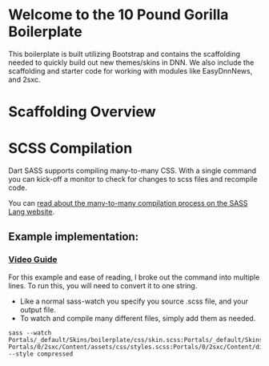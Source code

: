 # Welcome to the 10 Pound Gorilla Boilerplate

This boilerplate is built utilizing Bootstrap and contains the scaffolding needed to quickly build out new themes/skins in DNN. We also include the scaffolding and starter code for working with modules like EasyDnnNews, and 2sxc.

# Scaffolding Overview


# SCSS Compilation
Dart SASS supports compiling many-to-many CSS. With a single command you can kick-off a monitor to check for changes to scss files and recompile code.

You can [read about the many-to-many compilation process on the SASS Lang website](https://sass-lang.com/documentation/cli/dart-sass/#many-to-many-mode).

## Example implementation:

### [Video Guide](https://www.loom.com/share/b8389e8df66e4db49a0280dea99ea6f6?sid=fbc3d750-446a-4b37-8ad0-ebebd1676d5f)

For this example and ease of reading, I broke out the command into multiple lines. To run this, you will need to convert it to one string. 
- Like a normal sass-watch you specify you source .scss file, and your output file.
- To watch and compile many different files, simply add them as needed.

```
sass --watch 
Portals/_default/Skins/boilerplate/css/skin.scss:Portals/_default/Skins/boilerplate/css/skin.css 
Portals/0/2sxc/Content/assets/css/styles.scss:Portals/0/2sxc/Content/dist/styles.min.css 
--style compressed
```